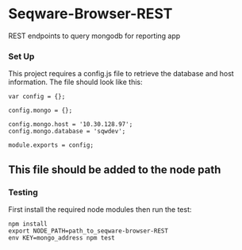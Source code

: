 Seqware-Browser-REST
================

REST endpoints to query mongodb for reporting app

### Set Up
This project requires a config.js file to retrieve the database and host information. The file should look like this: 
```
var config = {};

config.mongo = {};

config.mongo.host = '10.30.128.97';
config.mongo.database = 'sqwdev';

module.exports = config;
```
This file should be added to the node path
---
### Testing
First install the required node modules then run the test: 
```
npm install
export NODE_PATH=path_to_seqware-browser-REST
env KEY=mongo_address npm test
```